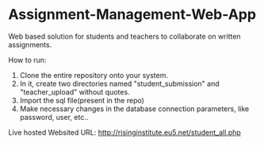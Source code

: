 # Assignment-Management-Web-App
Web based solution for students and teachers to collaborate on written assignments.

How to run:
1. Clone the entire repository onto your system.
2. In it, create two directories named "student_submission" and "teacher_upload" without quotes.
3. Import the sql file(present in the repo)
4. Make necessary changes in the database connection parameters, like password, user, etc..

Live hosted Websited URL: http://risinginstitute.eu5.net/student_all.php
